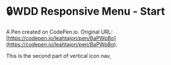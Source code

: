 # 🔒WDD Responsive Menu - Start

A Pen created on CodePen.io. Original URL: [https://codepen.io/leahtajon/pen/BaPWpBo](https://codepen.io/leahtajon/pen/BaPWpBo).

This is the second part of vertical icon nav, 